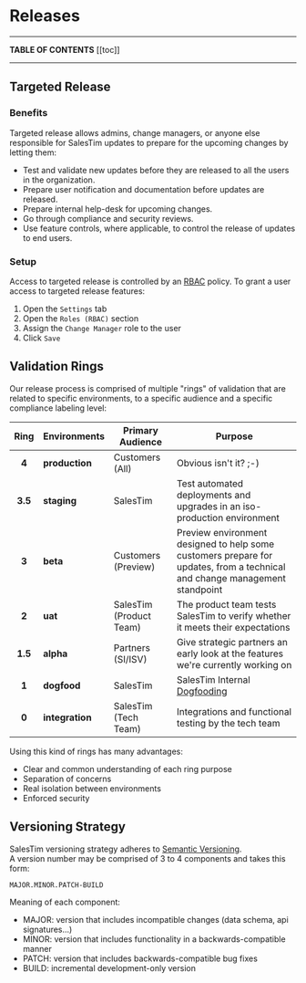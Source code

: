 # Releases
<Classification label="public" />

---

**TABLE OF CONTENTS**
[[toc]]

---

## Targeted Release

### Benefits
Targeted release allows admins, change managers, or anyone else responsible for SalesTim updates to prepare for the upcoming changes by letting them:
- Test and validate new updates before they are released to all the users in the organization.
- Prepare user notification and documentation before updates are released.
- Prepare internal help-desk for upcoming changes.
- Go through compliance and security reviews.
- Use feature controls, where applicable, to control the release of updates to end users.

### Setup
Access to targeted release is controlled by an [RBAC](/platform/rbac) policy. To grant a user access to targeted release features:
1. Open the `Settings` tab
2. Open the `Roles (RBAC)` section
3. Assign the `Change Manager` role to the user
4. Click `Save`

## Validation Rings

Our release process is comprised of multiple "rings" of validation that are related to specific environments, to a specific audience and a specific compliance labeling level:

| Ring | Environments | Primary Audience | Purpose |
|:-------:|--------------|------------------|---------|
| **4** | **production** | Customers (All) | Obvious isn't it? ;-) |
| **3.5** | **staging** | SalesTim | Test automated deployments and upgrades in an iso-production environment |
| **3** | **beta** | Customers (Preview) | Preview environment designed to help some customers prepare for updates, from a technical and change management standpoint |
| **2** | **uat** | SalesTim (Product Team) | The product team tests SalesTim to verify whether it meets their expectations |
| **1.5** | **alpha** | Partners (SI/ISV) | Give strategic partners an early look at the features we're currently working on |
| **1** | **dogfood** | SalesTim | SalesTim Internal [Dogfooding](https://en.wikipedia.org/wiki/Eating_your_own_dog_food) |
| **0** | **integration** | SalesTim (Tech Team) | Integrations and functional testing by the tech team |

Using this kind of rings has many advantages:
* Clear and common understanding of each ring purpose
* Separation of concerns
* Real isolation between environments
* Enforced security


## Versioning Strategy

SalesTim versioning strategy adheres to [Semantic Versioning](https://semver.org/).  
A version number may be comprised of 3 to 4 components and takes this form:
```
MAJOR.MINOR.PATCH-BUILD
```

Meaning of each component:
  * MAJOR: version that includes incompatible changes (data schema, api signatures...)
  * MINOR: version that includes functionality in a backwards-compatible manner
  * PATCH: version that includes backwards-compatible bug fixes
  * BUILD: incremental development-only version
